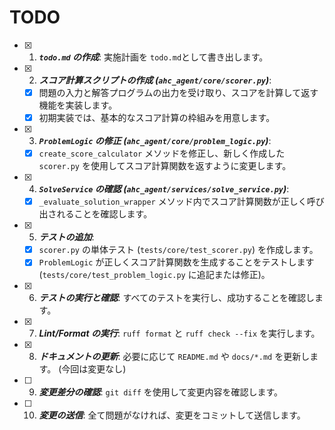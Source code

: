 # TODO

- [x] 1.  ***`todo.md` の作成***: 実施計画を `todo.md`として書き出します。
- [x] 2.  ***スコア計算スクリプトの作成 (`ahc_agent/core/scorer.py`)***:
    -   [x] 問題の入力と解答プログラムの出力を受け取り、スコアを計算して返す機能を実装します。
    -   [x] 初期実装では、基本的なスコア計算の枠組みを用意します。
- [x] 3.  ***`ProblemLogic` の修正 (`ahc_agent/core/problem_logic.py`)***:
    -   [x] `create_score_calculator` メソッドを修正し、新しく作成した `scorer.py` を使用してスコア計算関数を返すように変更します。
- [x] 4.  ***`SolveService` の確認 (`ahc_agent/services/solve_service.py`)***:
    -   [x] `_evaluate_solution_wrapper` メソッド内でスコア計算関数が正しく呼び出されることを確認します。
- [x] 5.  ***テストの追加***:
    -   [x] `scorer.py` の単体テスト (`tests/core/test_scorer.py`) を作成します。
    -   [x] `ProblemLogic` が正しくスコア計算関数を生成することをテストします (`tests/core/test_problem_logic.py` に追記または修正)。
- [x] 6.  ***テストの実行と確認***: すべてのテストを実行し、成功することを確認します。
- [x] 7.  ***Lint/Format の実行***: `ruff format` と `ruff check --fix` を実行します。
- [x] 8.  ***ドキュメントの更新***: 必要に応じて `README.md` や `docs/*.md` を更新します。 (今回は変更なし)
- [ ] 9.  ***変更差分の確認***: `git diff` を使用して変更内容を確認します。
- [ ] 10. ***変更の送信***: 全て問題がなければ、変更をコミットして送信します。
